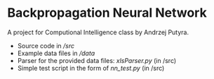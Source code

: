 # Backpropagation Neural Network
A project for Computional Intelligence class by Andrzej Putyra.

 - Source code in _/src_
 - Example data files in _/data_
 - Parser for the provided data files: _xlsParser.py_ (in /src)
 - Simple test script in the form of _nn_test.py_ (in /src)